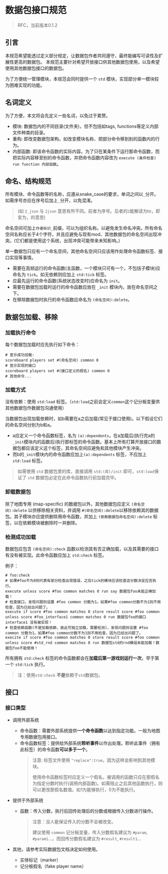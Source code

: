# 数据包接口规范

>   RFC，当前版本0.1.2

## 引言

本规范希望能透过定义部分规定，让数据包作者共同遵守，最终能编写可读性及扩展性更高的数据包。
本规范主要针对希望开放接口供其他数据包使用，以及希望使用其他数据包接口的数据包。

为了方便统一管理模块，本规范会同时提供一个 `std` 模块，实现部分单一模块较为困难实现的功能。

## 名词定义

为了方便，本文将会先定义一些名词，以免过于累赘。
* 模块: 数据包内的不同目录(文件夹)，但不包括如tags, functions等定义内部文件种类的目录。
* 重构: 即改变数据包架构，如改变模块名称、把部分命令移到别的函数内的行为。
* 内部函数: 即该命令函数的实际内容。为了只在某条件下运行那命令函数，而把实际内容移至别的命令函数，并把命令函数内容改为 `execute (条件检查) run function 内部函数`。

## 命名、结构规范

所有模块、命令函数等的名称，应遵从snake_case的要求，单词之间以`_`分开。如需序号亦应在序号后加上`_`分开，以免混淆。

>   (如 `2_json` 与 `2json` 意思有所不同。前者为序号。后者的`2`能解读为to，即变为，的意思)

命名空间可加上`作者标识_`前缀，可以为组织名称。以避免发生命名冲突。所有命名空间名称应长于4个字符，并且应避免与现有mod、其他数据包的命名空间出现冲突。(它们都是使用这个系统，出现冲突可能带来未知影响。)

单一数据包只应有一个命名空间，其他命名空间只应该用作处理命令函数标签、接口实现等事情。

*   需要在高频运行的命令函数(主函数，一个模块只可有一个，不包括子模块)应命名为 `tick`。如无依赖则应加上 `std:tick` 标签。
*   应最先运行的命令函数(系统状态改变时)应命名为 `init`。
*   需要在数据包加载时运行的命令函数应放在 `_init` 模块内，放在命名空间之下。
*   在移除数据包时执行的命令函数应命名为 `(命名空间):delete`。

## 数据包加载、移除

### 加载执行命令

每个数据包加载时应先执行如下命令：

```
# 宣示成功加载:
scoreboard players set #(命名空间) common 0
# 宣示实现的接口
scoreboard players set #(接口定义的假名) common 0
# 其他命令...
```

### 加载方式

没有依赖：使用 `std:load` 标签。（`std:load`之前会定义`common`这个记分板变量供其他数据包作数据包沟通使用）

当数据包出现加载依赖时，如b需要在a之后加载(常见于接口使用)。以下假设它们的命名空间分别为b和a。

*   a应定义一个命令函数标签，名为 `(a):dependents`，在a加载后(执行完a的`_init`模块内的函数后)执行那标签的命令函数。基本上所有打算开放接口的数据包都应该定义这个标签，其命名空间应避免和其他模块产生冲突。
*   而b的`_init`模块内的命令函数应加上`(a):dependents` 标签，不应加上`std:load` 标签。

> 如需使用 `std` 数据包里的库，直接调用 `std:(库)/init` 即可，`std:load`保证了 `std` 数据包必定在此命令函数执行前加载完毕。

### 卸载数据包

除了地图专用 (map-specific) 的数据包以外，其他数据包应定义 `(命名空间):delete` 以供移除相关资料，并调用 `#(命名空间):delete`以移除依赖其的数据包。其子模块亦应提供删除用命令函数，并加上 `(依赖数据包命名空间):delete` 标签，以在依赖模块被删除时一并删除。

### 检测成功加载

数据包应包含 `(命名空间):check` 函数以检测其有否正确加载，以及其需要的接口有没有被实现。此命令函数应加上 `std:check` 标签。

例子：

```
# foo:check
# 如果#foo不为0则代表有部分检查出现错误，之后tick的模块应该检查这分数决定应否执行。
execute unless score #foo common matches 0 run say 数据包foo未能正确加载！
# 检查接口，发现问题则设置 #foo common 分数为1。如果#foo common分数不为1则不用检查，因为已经出问题了。
execute if score #foo common matches 0 store result score #foo common unless score #foo_interface1 common matches 0 run 数据包foo的接口 interface1 没有被实现！
# 检查依赖函数(不是加载依赖，故此可独立加载，需要检测)，发现问题则设置 #foo common 分数为1。如果#foo common分数不为1则不用检查，因为已经出问题了。
execite if score #foo common matches 0 store result score #foo common unless score #std_rnd common matches 0 run 数据包std的rnd模组未能加载！数据包foo不能使用！
```

所有拥有 `std:check` 标签的命令函数都会在**加载后第一游戏刻运行一次**，早于第一个 `std:tick` 执行。

>   注：使用`std:check` **不是**依赖于`std`数据包。

## 接口

### 接口类型

*   调用外部系统

    *   命令函数：需要外部系统提供**一个命令函数**以达到指定功能。一般为地图专用数据包用接口。
    *   命令函数标签：提供给外部系统**聆听事件**以作出处理。聆听此事件（拥有此标签）的命令函数**可以多于一个**。
        >   注意: 标签文件使用 `"replace":true`，因为这样会影响到其他模块。
        >
        >   使用命令函数标签时应定义一个假名，被调用的函数只应在那假名为指定分数时执行(调用内部函数)。如需阻止之后其他函数执行，则可以更改那假名数值。如1为能够执行，0为不能执行。

*   提供于外部系统

    *   函数：传入分数，执行后回传处理后的分数或根据传入分数进行操作。
        >   注意：没人能保证传入的分数不会被改变。
        >
        >   建议使用 `common` 记分板变量，传入分数假名建议为 `#param`, `#param1`...，而回传分数假名建议为 `#result`, `#result1`...

*   其他，请参考实际数据包文档决定如何使用。

    *   实体标记（marker）
    *   记分板假名（fake player name）

